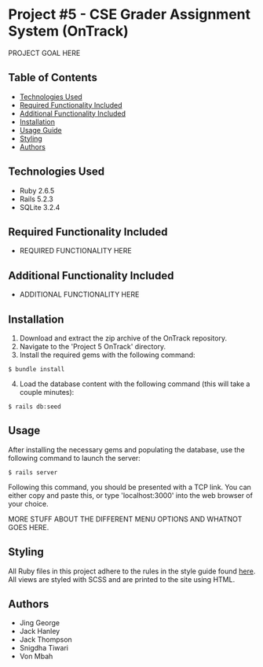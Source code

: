 # Project #5 - CSE Grader Assignment System (OnTrack)
PROJECT GOAL HERE

## Table of Contents
* [Technologies Used](#technologies-used)
* [Required Functionality Included](#required-functionality)
* [Additional Functionality Included](#additional-functionality)
* [Installation](#installation)
* [Usage Guide](#usage-guide)
* [Styling](#styling)
* [Authors](#authors)

## Technologies Used
- Ruby 2.6.5
- Rails 5.2.3
- SQLite 3.2.4

## Required Functionality Included
- REQUIRED FUNCTIONALITY HERE

## Additional Functionality Included
- ADDITIONAL FUNCTIONALITY HERE

## Installation
1. Download and extract the zip archive of the OnTrack repository.
2. Navigate to the 'Project 5 OnTrack' directory.
3. Install the required gems with the following command:
```
$ bundle install
```
4. Load the database content with the following command (this will take a couple minutes):
```
$ rails db:seed
```

## Usage
After installing the necessary gems and populating the database, use the following command to launch the server:
```
$ rails server
```
Following this command, you should be presented with a TCP link. You can
either copy and paste this, or type 'localhost:3000' into the web browser
of your choice.

MORE STUFF ABOUT THE DIFFERENT MENU OPTIONS AND WHATNOT GOES HERE.

## Styling
All Ruby files in this project adhere to the rules in the style guide found [here](https://github.com/airbnb/ruby).
All views are styled with SCSS and are printed to the site using HTML.

## Authors
- Jing George
- Jack Hanley
- Jack Thompson
- Snigdha Tiwari
- Von Mbah
